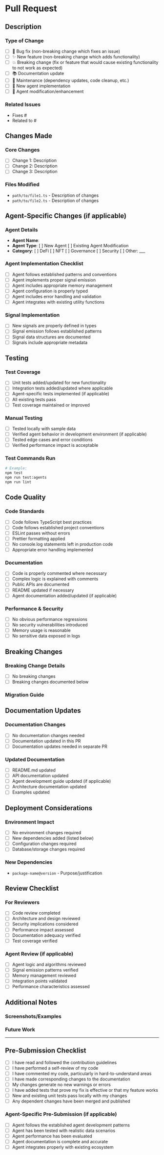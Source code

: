 # Pull Request

## Description

<!-- Provide a clear and concise description of what this PR does -->

### Type of Change

<!-- Mark the relevant option with an "x" -->

- [ ] 🐛 Bug fix (non-breaking change which fixes an issue)
- [ ] ✨ New feature (non-breaking change which adds functionality)
- [ ] 💥 Breaking change (fix or feature that would cause existing functionality to not work as expected)
- [ ] 📚 Documentation update
- [ ] 🔧 Maintenance (dependency updates, code cleanup, etc.)
- [ ] 🤖 New agent implementation
- [ ] 🔄 Agent modification/enhancement

### Related Issues

<!-- Link to related issues using "Fixes #123" or "Closes #123" -->

- Fixes #
- Related to #

## Changes Made

<!-- Describe the specific changes made in this PR -->

### Core Changes

- [ ] Change 1: Description
- [ ] Change 2: Description
- [ ] Change 3: Description

### Files Modified

<!-- List the main files that were modified -->

- `path/to/file1.ts` - Description of changes
- `path/to/file2.ts` - Description of changes

## Agent-Specific Changes (if applicable)

<!-- Complete this section if your PR involves agent development -->

### Agent Details

- **Agent Name**:
- **Agent Type**: [ ] New Agent [ ] Existing Agent Modification
- **Category**: [ ] DeFi [ ] NFT [ ] Governance [ ] Security [ ] Other: \_\_\_

### Agent Implementation Checklist

- [ ] Agent follows established patterns and conventions
- [ ] Agent implements proper signal emission
- [ ] Agent includes appropriate memory management
- [ ] Agent configuration is properly typed
- [ ] Agent includes error handling and validation
- [ ] Agent integrates with existing utility functions

### Signal Implementation

- [ ] New signals are properly defined in types
- [ ] Signal emission follows established patterns
- [ ] Signal data structures are documented
- [ ] Signals include appropriate metadata

## Testing

### Test Coverage

- [ ] Unit tests added/updated for new functionality
- [ ] Integration tests added/updated where applicable
- [ ] Agent-specific tests implemented (if applicable)
- [ ] All existing tests pass
- [ ] Test coverage maintained or improved

### Manual Testing

- [ ] Tested locally with sample data
- [ ] Verified agent behavior in development environment (if applicable)
- [ ] Tested edge cases and error conditions
- [ ] Verified performance impact is acceptable

### Test Commands Run

<!-- List the test commands you ran -->

```bash
# Example:
npm test
npm run test:agents
npm run lint
```

## Code Quality

### Code Standards

- [ ] Code follows TypeScript best practices
- [ ] Code follows established project conventions
- [ ] ESLint passes without errors
- [ ] Prettier formatting applied
- [ ] No console.log statements left in production code
- [ ] Appropriate error handling implemented

### Documentation

- [ ] Code is properly commented where necessary
- [ ] Complex logic is explained with comments
- [ ] Public APIs are documented
- [ ] README updated if necessary
- [ ] Agent documentation added/updated (if applicable)

### Performance & Security

- [ ] No obvious performance regressions
- [ ] No security vulnerabilities introduced
- [ ] Memory usage is reasonable
- [ ] No sensitive data exposed in logs

## Breaking Changes

<!-- If this PR introduces breaking changes, describe them here -->

### Breaking Change Details

- [ ] No breaking changes
- [ ] Breaking changes documented below

<!-- If breaking changes exist, describe: -->
<!-- - What breaks -->
<!-- - Why the change was necessary -->
<!-- - How users should migrate -->

### Migration Guide

<!-- Provide migration instructions if breaking changes exist -->

## Documentation Updates

### Documentation Changes

- [ ] No documentation changes needed
- [ ] Documentation updated in this PR
- [ ] Documentation updates needed in separate PR

### Updated Documentation

- [ ] README.md updated
- [ ] API documentation updated
- [ ] Agent development guide updated (if applicable)
- [ ] Architecture documentation updated
- [ ] Examples updated

## Deployment Considerations

### Environment Impact

- [ ] No environment changes required
- [ ] New dependencies added (listed below)
- [ ] Configuration changes required
- [ ] Database/storage changes required

### New Dependencies

<!-- List any new dependencies added -->

- `package-name@version` - Purpose/justification

## Review Checklist

### For Reviewers

- [ ] Code review completed
- [ ] Architecture and design reviewed
- [ ] Security implications considered
- [ ] Performance impact assessed
- [ ] Documentation adequacy verified
- [ ] Test coverage verified

### Agent Review (if applicable)

- [ ] Agent logic and algorithms reviewed
- [ ] Signal emission patterns verified
- [ ] Memory management reviewed
- [ ] Integration points validated
- [ ] Performance characteristics assessed

## Additional Notes

<!-- Any additional information that reviewers should know -->

### Screenshots/Examples

<!-- Include screenshots, code examples, or output samples if helpful -->

### Future Work

<!-- Mention any follow-up work or related PRs -->

---

## Pre-Submission Checklist

<!-- Confirm all items before submitting -->

- [ ] I have read and followed the contribution guidelines
- [ ] I have performed a self-review of my code
- [ ] I have commented my code, particularly in hard-to-understand areas
- [ ] I have made corresponding changes to the documentation
- [ ] My changes generate no new warnings or errors
- [ ] I have added tests that prove my fix is effective or that my feature works
- [ ] New and existing unit tests pass locally with my changes
- [ ] Any dependent changes have been merged and published

### Agent-Specific Pre-Submission (if applicable)

- [ ] Agent follows the established agent development patterns
- [ ] Agent has been tested with realistic data scenarios
- [ ] Agent performance has been evaluated
- [ ] Agent documentation is complete and accurate
- [ ] Agent integrates properly with existing ecosystem

